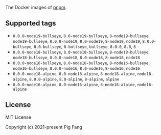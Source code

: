 The Docker images of [pnpm](https://pnpm.io).

## Supported tags

- `8.0.0-node19-bullseye`, `8.0-node19-bullseye`, `8-node19-bullseye`, `node19-bullseye`, `8.0.0-node19`, `8.0-node19`, `8-node19`, `node19`, `8.0.0-bullseye`, `8.0-bullseye`, `8-bullseye`, `bullseye`, `8.0.0`, `8.0`, `8`
- `8.0.0-node18-bullseye`, `8.0-node18-bullseye`, `8-node18-bullseye`, `node18-bullseye`, `8.0.0-node18`, `8.0-node18`, `8-node18`, `node18`
- `8.0.0-node16-bullseye`, `8.0-node16-bullseye`, `8-node16-bullseye`, `node16-bullseye`, `8.0.0-node16`, `8.0-node16`, `8-node16`, `node16`
- `8.0.0-node18-alpine`, `8.0-node18-alpine`, `8-node18-alpine`, `node18-alpine`, `8.0.0-alpine`, `8.0-alpine`, `8-alpine`, `alpine`
- `8.0.0-node16-alpine`, `8.0-node16-alpine`, `8-node16-alpine`, `node16-alpine`

## License

MIT License

Copyright (c) 2021-present Pig Fang
